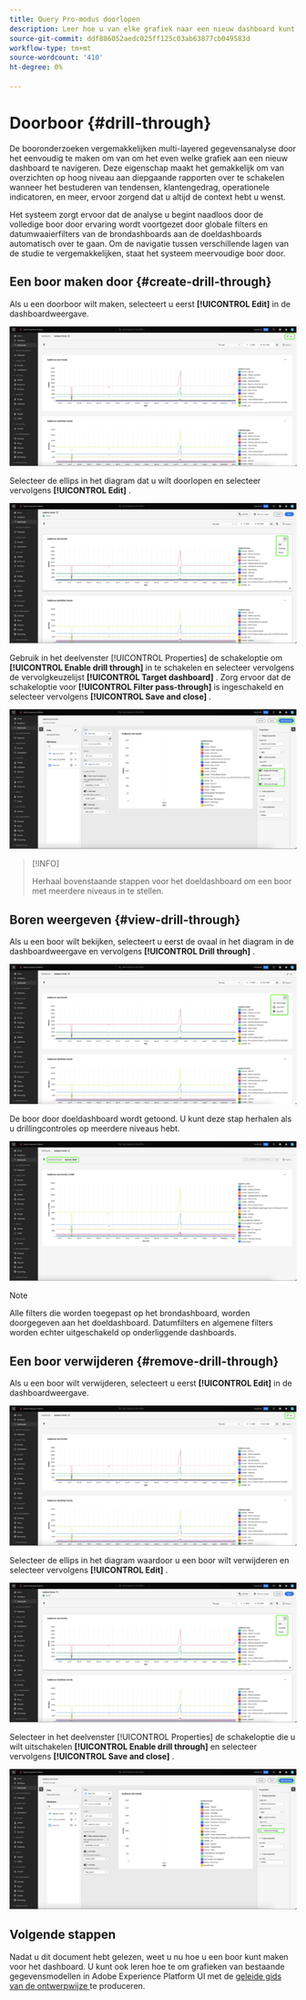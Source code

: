 ```yaml
---
title: Query Pro-modus doorlopen
description: Leer hoe u van elke grafiek naar een nieuw dashboard kunt navigeren om uw gegevens te verkennen aan de hand van een boor door.
source-git-commit: ddf886052aedc025ff125c03ab63877cb049583d
workflow-type: tm+mt
source-wordcount: '410'
ht-degree: 0%

---
```


# Doorboor {#drill-through}

De booronderzoeken vergemakkelijken multi-layered gegevensanalyse door het eenvoudig te maken om van om het even welke grafiek aan een nieuw dashboard te navigeren. Deze eigenschap maakt het gemakkelijk om van overzichten op hoog niveau aan diepgaande rapporten over te schakelen wanneer het bestuderen van tendensen, klantengedrag, operationele indicatoren, en meer, ervoor zorgend dat u altijd de context hebt u wenst.

Het systeem zorgt ervoor dat de analyse u begint naadloos door de volledige boor door ervaring wordt voortgezet door globale filters en datumwaaierfilters van de brondashboards aan de doeldashboards automatisch over te gaan. Om de navigatie tussen verschillende lagen van de studie te vergemakkelijken, staat het systeem meervoudige boor door.

## Een boor maken door {#create-drill-through}

Als u een doorboor wilt maken, selecteert u eerst **[!UICONTROL Edit]** in de dashboardweergave.

![ A douanedashboard met Edit benadrukte.](../images/sql-insights-query-pro-mode/drill-through.png)

Selecteer de ellips in het diagram dat u wilt doorlopen en selecteer vervolgens **[!UICONTROL Edit]** .

![ een grafiek die het elliptische menu met uitgezocht geeft tonen.](../images/sql-insights-query-pro-mode/drill-through-chart-edit.png)

Gebruik in het deelvenster [!UICONTROL Properties] de schakeloptie om **[!UICONTROL Enable drill through]** in te schakelen en selecteer vervolgens de vervolgkeuzelijst **[!UICONTROL Target dashboard]** . Zorg ervoor dat de schakeloptie voor **[!UICONTROL Filter pass-through]** is ingeschakeld en selecteer vervolgens **[!UICONTROL Save and close]** .

![ de eigenschappen van de Grafiek paneel met toelaten boor door, benadrukt het dashboard van het Doel, en de aangewezen pas-door van de Filter.](../images/sql-insights-query-pro-mode/drill-through-chart-properties.png)

>[!INFO]
>
>Herhaal bovenstaande stappen voor het doeldashboard om een boor met meerdere niveaus in te stellen.

## Boren weergeven {#view-drill-through}

Als u een boor wilt bekijken, selecteert u eerst de ovaal in het diagram in de dashboardweergave en vervolgens **[!UICONTROL Drill through]** .

![ een grafiek die van A het elliptische menu met Boor door benadrukt toont.](../images/sql-insights-query-pro-mode/drill-through-chart-view.png)

De boor door doeldashboard wordt getoond. U kunt deze stap herhalen als u drillingcontroles op meerdere niveaus hebt.

![ het doeldasboard dat met de boor door benadrukt wordt getoond.](../images/sql-insights-query-pro-mode/drill-through-target-dashboard.png)

>[!NOTE]
>
>Alle filters die worden toegepast op het brondashboard, worden doorgegeven aan het doeldashboard. Datumfilters en algemene filters worden echter uitgeschakeld op onderliggende dashboards.

## Een boor verwijderen {#remove-drill-through}

Als u een boor wilt verwijderen, selecteert u eerst **[!UICONTROL Edit]** in de dashboardweergave.

![ A douanedashboard met Edit benadrukte.](../images/sql-insights-query-pro-mode/drill-through.png)

Selecteer de ellips in het diagram waardoor u een boor wilt verwijderen en selecteer vervolgens **[!UICONTROL Edit]** .

![ een grafiek die het elliptische menu met uitgezocht geeft tonen.](../images/sql-insights-query-pro-mode/drill-through-chart-edit.png)

Selecteer in het deelvenster [!UICONTROL Properties] de schakeloptie die u wilt uitschakelen **[!UICONTROL Enable drill through]** en selecteer vervolgens **[!UICONTROL Save and close]** .

![ de eigenschappen van de Grafiek paneel met knevel voor [!UICONTROL Enable drill through] wordt onbruikbaar gemaakt benadrukt.](../images/sql-insights-query-pro-mode/drill-through-disable.png)

## Volgende stappen

Nadat u dit document hebt gelezen, weet u nu hoe u een boor kunt maken voor het dashboard. U kunt ook leren hoe te om grafieken van bestaande gegevensmodellen in Adobe Experience Platform UI met de [ geleide gids van de ontwerpwijze ](../standard-dashboards.md) te produceren.
